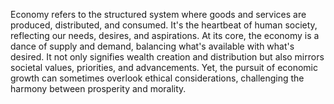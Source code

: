 
Economy refers to the structured system where goods and services are produced, distributed, and consumed. It's the heartbeat of human society, reflecting our needs, desires, and aspirations. At its core, the economy is a dance of supply and demand, balancing what's available with what's desired. It not only signifies wealth creation and distribution but also mirrors societal values, priorities, and advancements. Yet, the pursuit of economic growth can sometimes overlook ethical considerations, challenging the harmony between prosperity and morality.

